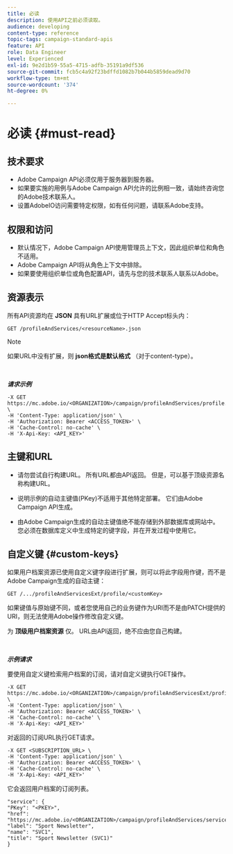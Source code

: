 ```yaml
---
title: 必读
description: 使用API之前必须读取。
audience: developing
content-type: reference
topic-tags: campaign-standard-apis
feature: API
role: Data Engineer
level: Experienced
exl-id: 9e2d1b59-55a5-4715-adfb-35191a9df536
source-git-commit: fcb5c4a92f23bdffd1082b7b044b5859dead9d70
workflow-type: tm+mt
source-wordcount: '374'
ht-degree: 0%

---
```


# 必读 {#must-read}

## 技术要求

* Adobe Campaign API必须仅用于服务器到服务器。
* 如果要实施的用例与Adobe Campaign API允许的比例相一致，请始终咨询您的Adobe技术联系人。
* 设置AdobeIO访问需要特定权限，如有任何问题，请联系Adobe支持。

## 权限和访问

* 默认情况下，Adobe Campaign API使用管理员上下文，因此组织单位和角色不适用。
* Adobe Campaign API将从角色上下文中排除。
* 如果要使用组织单位或角色配置API，请先与您的技术联系人联系以Adobe。

## 资源表示

所有API资源均在 **JSON** 具有URL扩展或位于HTTP Accept标头内：

`GET /profileAndServices/<resourceName>.json`

>[!NOTE]
>
>如果URL中没有扩展，则 **json格式是默认格式** （对于content-type）。

<br/>

***请求示例***

```
-X GET https://mc.adobe.io/<ORGANIZATION>/campaign/profileAndServices/profile.json \
-H 'Content-Type: application/json' \
-H 'Authorization: Bearer <ACCESS_TOKEN>' \
-H 'Cache-Control: no-cache' \
-H 'X-Api-Key: <API_KEY>'
```

## 主键和URL

* 请勿尝试自行构建URL。 所有URL都由API返回。 但是，可以基于顶级资源名称构建URL。

* 说明示例的自动主键值(PKey)不适用于其他特定部署。 它们由Adobe Campaign API生成。

* 由Adobe Campaign生成的自动主键值绝不能存储到外部数据库或网站中。 您必须在数据库定义中生成特定的键字段，并在开发过程中使用它。

## 自定义键 {#custom-keys}

如果用户档案资源已使用自定义键字段进行扩展，则可以将此字段用作键，而不是Adobe Campaign生成的自动主键：

`GET /.../profileAndServicesExt/profile/<customKey>`

如果键值与原始键不同，或者您使用自己的业务键作为URI而不是由PATCH提供的URI，则无法使用Adobe操作修改自定义键。

为 **顶级用户档案资源** 仅。 URL由API返回，绝不应由您自己构建。

<br/>

***示例请求***

要使用自定义键检索用户档案的订阅，请对自定义键执行GET操作。

```
-X GET https://mc.adobe.io/<ORGANIZATION>/campaign/profileAndServicesExt/profile/<customKey> \
-H 'Content-Type: application/json' \
-H 'Authorization: Bearer <ACCESS_TOKEN>' \
-H 'Cache-Control: no-cache' \
-H 'X-Api-Key: <API_KEY>'
```

对返回的订阅URL执行GET请求。

```
-X GET <SUBSCRIPTION_URL> \
-H 'Content-Type: application/json' \
-H 'Authorization: Bearer <ACCESS_TOKEN>' \
-H 'Cache-Control: no-cache' \
-H 'X-Api-Key: <API_KEY>'
```

它会返回用户档案的订阅列表。

```
"service": {
"PKey": "<PKEY>",
"href": "https://mc.adobe.io/<ORGANIZATION>/campaign/profileAndServices/service/<PKEY>",
"label": "Sport Newsletter",
"name": "SVC1",
"title": "Sport Newsletter (SVC1)"
}
```
